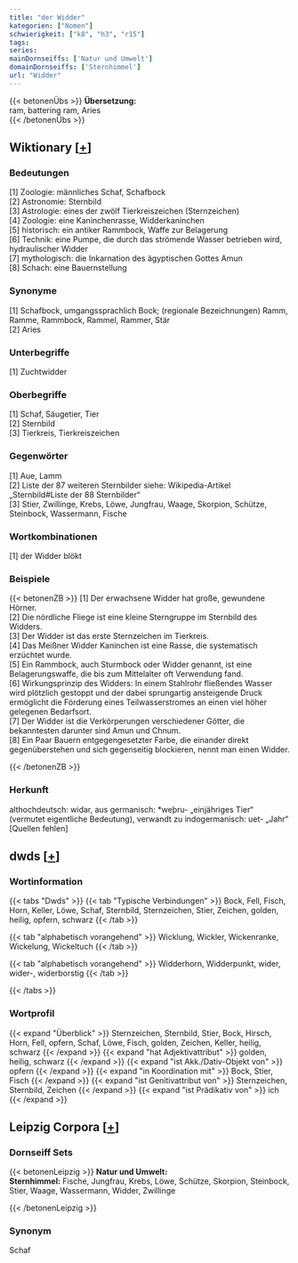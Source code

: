 ```yaml
---
title: "der Widder"
kategorien: ["Nomen"]
schwierigkeit: ["k8", "h3", "r15"]
tags:
series:
mainDornseiffs: ['Natur und Umwelt']
domainDornseiffs: ['Sternhimmel']
url: "Widder"
---
```


{{< betonenÜbs >}}
**Übersetzung:**  
ram, battering ram, Aries  
{{< /betonenÜbs >}}

## Wiktionary [[+](https://de.wiktionary.org/wiki/Widder)]

### Bedeutungen
[1] Zoologie: männliches Schaf, Schafbock  
[2] Astronomie: Sternbild  
[3] Astrologie: eines der zwölf Tierkreiszeichen (Sternzeichen)  
[4] Zoologie: eine Kaninchenrasse, Widderkaninchen  
[5] historisch: ein antiker Rammbock, Waffe zur Belagerung  
[6] Technik: eine Pumpe, die durch das strömende Wasser betrieben wird, hydraulischer Widder  
[7] mythologisch: die Inkarnation des ägyptischen Gottes Amun  
[8] Schach: eine Bauernstellung  

### Synonyme
[1] Schafbock, umgangssprachlich Bock; (regionale Bezeichnungen) Ramm, Ramme, Rammbock, Rammel, Rammer, Stär  
[2] Aries  

### Unterbegriffe
[1] Zuchtwidder  

### Oberbegriffe
[1] Schaf, Säugetier, Tier  
[2] Sternbild  
[3] Tierkreis, Tierkreiszeichen  

### Gegenwörter
[1] Aue, Lamm  
[2] Liste der 87 weiteren Sternbilder siehe: Wikipedia-Artikel „Sternbild#Liste der 88 Sternbilder“  
[3] Stier, Zwillinge, Krebs, Löwe, Jungfrau, Waage, Skorpion, Schütze, Steinbock, Wassermann, Fische  

### Wortkombinationen
[1] der Widder blökt  

### Beispiele
{{< betonenZB >}}
[1] Der erwachsene Widder hat große, gewundene Hörner.  
[2] Die nördliche Fliege ist eine kleine Sterngruppe im Sternbild des Widders.  
[3] Der Widder ist das erste Sternzeichen im Tierkreis.  
[4] Das Meißner Widder Kaninchen ist eine Rasse, die systematisch erzüchtet wurde.  
[5] Ein Rammbock, auch Sturmbock oder Widder genannt, ist eine Belagerungswaffe, die bis zum Mittelalter oft Verwendung fand.  
[6] Wirkungsprinzip des Widders: In einem Stahlrohr fließendes Wasser wird plötzlich gestoppt und der dabei sprungartig ansteigende Druck ermöglicht die Förderung eines Teilwasserstromes an einen viel höher gelegenen Bedarfsort.  
[7] Der Widder ist die Verkörperungen verschiedener Götter, die bekanntesten darunter sind Amun und Chnum.  
[8] Ein Paar Bauern entgegengesetzter Farbe, die einander direkt gegenüberstehen und sich gegenseitig blockieren, nennt man einen Widder.  

{{< /betonenZB >}}
### Herkunft
althochdeutsch: widar, aus germanisch: *weþru- „einjähriges Tier“ (vermutet eigentliche Bedeutung), verwandt zu indogermanisch: uet- „Jahr“ [Quellen fehlen]  



## dwds [[+](https://www.dwds.de/wb/Widder)]

### Wortinformation
{{< tabs "Dwds" >}}
{{< tab "Typische Verbindungen" >}}
Bock, Fell, Fisch, Horn, Keller, Löwe, Schaf, Sternbild, Sternzeichen, Stier, Zeichen, golden, heilig, opfern, schwarz
{{< /tab >}}

{{< tab "alphabetisch vorangehend" >}}
Wicklung, Wickler, Wickenranke, Wickelung, Wickeltuch
{{< /tab >}}

{{< tab "alphabetisch vorangehend" >}}
Widderhorn, Widderpunkt, wider, wider-, widerborstig
{{< /tab >}}

{{< /tabs >}}

### Wortprofil
{{< expand "Überblick" >}} Sternzeichen, Sternbild, Stier, Bock, Hirsch, Horn, Fell, opfern, Schaf, Löwe, Fisch, golden, Zeichen, Keller, heilig, schwarz {{< /expand >}}
{{< expand "hat Adjektivattribut" >}} golden, heilig, schwarz {{< /expand >}}
{{< expand "ist Akk./Dativ-Objekt von" >}} opfern {{< /expand >}}
{{< expand "in Koordination mit" >}} Bock, Stier, Fisch {{< /expand >}}
{{< expand "ist Genitivattribut von" >}} Sternzeichen, Sternbild, Zeichen {{< /expand >}}
{{< expand "ist Prädikativ von" >}} ich {{< /expand >}}

## Leipzig Corpora [[+](https://corpora.uni-leipzig.de/en/res?word=Widder&corpusId=deu_newscrawl-public_2018)]

### Dornseiff Sets
{{< betonenLeipzig >}}
**Natur und Umwelt:**  
**Sternhimmel:** Fische, Jungfrau, Krebs, Löwe, Schütze, Skorpion, Steinbock, Stier, Waage, Wassermann, Widder, Zwillinge  

{{< /betonenLeipzig >}}

### Synonym
Schaf

